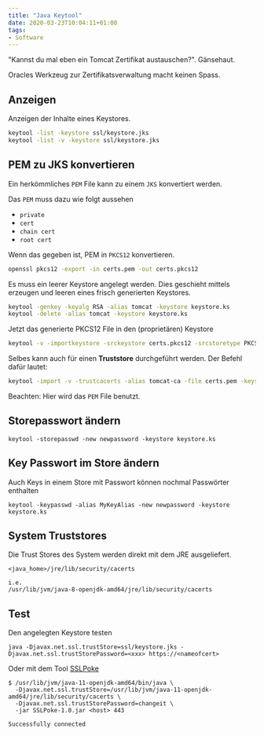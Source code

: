 ```yaml
---
title: "Java Keytool"
date: 2020-03-23T10:04:11+01:00
tags:
- Software
---
```


"Kannst du mal eben ein Tomcat Zertifikat austauschen?". Gänsehaut.

Oracles Werkzeug zur Zertifikatsverwaltung macht keinen Spass.

## Anzeigen

Anzeigen der Inhalte eines Keystores.

``` bash
keytool -list -keystore ssl/keystore.jks
keytool -list -v -keystore ssl/keystore.jks
```


## PEM zu JKS konvertieren

Ein herkömmliches `PEM` File kann zu einem `JKS` konvertiert werden.

Das `PEM` muss dazu wie folgt aussehen

* `private`
* `cert`
* `chain cert`
* `root cert`

Wenn das gegeben ist, PEM in `PKCS12` konvertieren.

``` bash
openssl pkcs12 -export -in certs.pem -out certs.pkcs12
```

Es muss ein leerer Keystore angelegt werden. Dies geschieht mittels erzeugen
und leeren eines frisch generierten Keystores.

``` bash
keytool -genkey -keyalg RSA -alias tomcat -keystore keystore.ks
keytool -delete -alias tomcat -keystore keystore.ks
```

Jetzt das generierte PKCS12 File in den (proprietären) Keystore

``` bash
keytool -v -importkeystore -srckeystore certs.pkcs12 -srcstoretype PKCS12 -destkeystore keystore.ks -deststoretype JKS
```

Selbes kann auch für einen **Truststore** durchgeführt werden. Der Befehl
dafür lautet:

``` bash
keytool -import -v -trustcacerts -alias tomcat-ca -file certs.pem -keystore truststore.ks
```

Beachten: Hier wird das `PEM` File benutzt.

## Storepasswort ändern

    keytool -storepasswd -new newpassword -keystore keystore.ks

## Key Passwort im Store ändern

Auch Keys in einem Store mit Passwort können nochmal Passwörter enthalten

    keytool -keypasswd -alias MyKeyAlias -new newpassword -keystore keystore.ks

## System Truststores

Die Trust Stores des System werden direkt mit dem JRE ausgeliefert.

```
<java_home>/jre/lib/security/cacerts

i.e.
/usr/lib/jvm/java-8-openjdk-amd64/jre/lib/security/cacerts
```

## Test

Den angelegten Keystore testen

```
java -Djavax.net.ssl.trustStore=ssl/keystore.jks -Djavax.net.ssl.trustStorePassword=<xxx> https://<nameofcert>
```

Oder mit dem Tool [SSLPoke](https://github.com/MichalHecko/SSLPoke)

```
$ /usr/lib/jvm/java-11-openjdk-amd64/bin/java \
  -Djavax.net.ssl.trustStore=/usr/lib/jvm/java-11-openjdk-amd64/jre/lib/security/cacerts \
  -Djavax.net.ssl.trustStorePassword=changeit \
  -jar SSLPoke-1.0.jar <host> 443

Successfully connected
```

